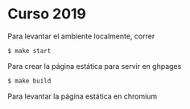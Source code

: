 # Curso 2019

Para levantar el ambiente localmente, correr

```bash
$ make start
```

Para crear la página estática para servir en ghpages

```bash
$ make build
```

Para levantar la página estática en chromium